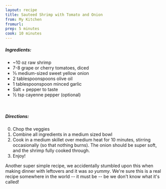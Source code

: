 ```yaml
---
layout: recipe
title: Sauteed Shrimp with Tomato and Onion
from: My Kitchen
fromurl: 
prep: 5 minutes
cook: 10 minutes
---
```


##### Ingredients:

* ~10 oz raw shrimp
* 7-8 grape or cherry tomatoes, diced
* ⅓ medium-sized sweet yellow onion
* 2 tablespoonspoons olive oil
* 1 tablespoonspoon minced garlic
* Salt + pepper to taste
* ½ tsp cayenne pepper (optional)

<br>

##### Directions:

0. Chop the veggies
1. Combine all ingredients in a medium sized bowl
2. Cook in a medium skillet over medium heat for 10 minutes, stirring occasionally (so that nothing burns). The onion should be super soft, and the shrimp fully cooked through.
3. Enjoy!

Another super simple recipe, we accidentally stumbled upon this when making dinner with leftovers and it was *so yummy*. We're sure this is a real recipe somewhere in the world -- it must be -- be we don't know what it's called!
